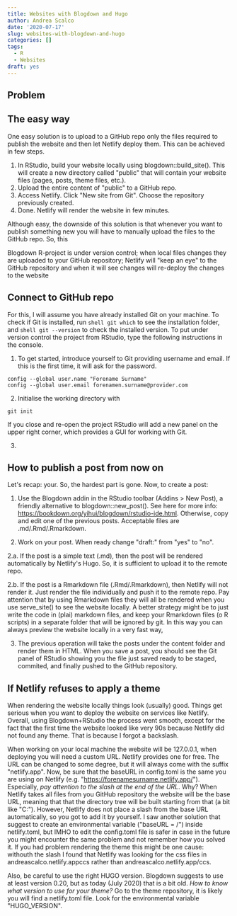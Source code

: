 ```yaml
---
title: Websites with Blogdown and Hugo
author: Andrea Scalco
date: '2020-07-17'
slug: websites-with-blogdown-and-hugo
categories: []
tags:
  - R
  - Websites
draft: yes
---
```



## Problem


## The easy way

One easy solution is to upload to a GitHub repo only the files required to publish the website and then let Netlify deploy them. This can be achieved in few steps.

1. In RStudio, build your website locally using blogdown::build_site(). This will create a new directory called "public" that will contain your website files (pages, posts, theme files, etc.).
2. Upload the entire content of "public" to a GitHub repo.
3. Access Netlify. Click "New site from Git". Choose the repository previously created.
4. Done. Netlify will render the website in few minutes.

Although easy, the downside of this solution is that whenever you want to publish something new you will have to manually upload the files to the GitHub repo. So, this 



 Blogdown R-project is under version control; when local files changes they are  uploaded to your GitHub repository; Netlify will "keep an eye" to the GitHub repository and when it will see changes will re-deploy the changes to the website


## Connect to GitHub repo

For this, I will assume you have already installed Git on your machine. To check if Git is installed, run ```shell git which``` to see the installation folder, and ```shell git --version``` to check the installed version. To put under version control the project from RStudio, type the following instructions in the console.

1. To get started, introduce yourself to Git providing username and email. If this is the first time, it will ask for the password.
```shell
config --global user.name "Forename Surname"
config --global user.email forenamen.surname@provider.com 
```

2. Initialise the working directory with
```shell
git init 
```
If you close and re-open the project RStudio will add a new panel on the upper right corner, which provides a GUI for working with Git.

3. 


## How to publish a post from now on
Let's recap: your. So, the hardest part is gone. Now, to create a post:

1. Use the Blogdown addin in the RStudio toolbar (Addins > New Post), a friendly alternative to blogdown::new_post(). See here for more info: https://bookdown.org/yihui/blogdown/rstudio-ide.html. Otherwise, copy and edit one of the previous posts. Acceptable files are .md/.Rmd/.Rmarkdown.

2. Work on your post. When ready change "draft:" from "yes" to "no". 

2.a. If the post is a simple text (.md), then the post will be rendered automatically by Netlify's Hugo. So, it is sufficient to upload it to the remote repo.

2.b. If the post is a Rmarkdown file (.Rmd/.Rmarkdown), then Netlify will not render it. Just render the file individually and push it to the remote repo. Pay attention that by using Rmarkdown files they will all be rendered when you use serve_site() to see the website locally. A better strategy might be to just write the code in (plai) markdown files, and keep your Rmarkdown files (o R scripts) in a separate folder that will be ignored by git. In this way you can always preview the website locally in a very fast way,

3. The previous operation will take the posts under the content folder and render them in HTML. When you save a post, you should see the Git panel of RStudio showing you the file just saved ready to be staged, commited, and finally pushed to the GitHub repository.

## If Netlify refuses to apply a theme 
When rendering the website locally things look (usually) good. Things get serious when you want to deploy the website on services like Netlify. Overall, using Blogdown+RStudio the process went smooth, except for the fact that the first time the website looked like very 90s because Netlify did not found any theme. That is because I forgot a backslash. 

When working on your local machine the website will be 127.0.0.1, when deploying you will need a custom URL. Netlify provides one for free. The URL can be changed to some degree, but it will always come with the suffix "netlify.app". Now, be sure that the baseURL in config.toml is the same you are using on Netlify (e.g. "https://forenamesurname.netlify.app/"). Especially, *pay attention to the slash at the end of the URL*. Why? When Netlify takes all files from you GitHub repository the website will be the base URL, meaning that that the directory tree will be built starting from that (a bit like "C:"). However, Netlify does not place a slash from the base URL automatically, so you got to add it by yourself. I saw another solution that suggest to create an environmental variable ("baseURL = /") inside netlify.toml, but IMHO to edit the config.toml file is safer in case in the future you might encounter the same problem and not remember how you solved it. If you had problem rendering the theme this might be one cause: withouth the slash I found that Netlify was looking for the css files in andreascalco.netlify.appccs rather than andreascalco.netlify.app/ccs.

Also, be careful to use the right HUGO version. Blogdown suggests to use at least version 0.20, but as today (July 2020) that is a bit old. *How to know what version to use for your theme?* Go to the theme repository, it is likely you will find a netlify.toml file. Look for the environmental variable "HUGO_VERSION". 
